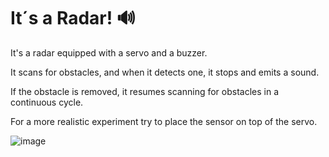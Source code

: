 # It´s a Radar! 🔊

It's a radar equipped with a servo and a buzzer.

It scans for obstacles, and when it detects one, it stops and emits a sound.

If the obstacle is removed, it resumes scanning for obstacles in a continuous cycle.

For a more realistic experiment try to place the sensor on top of the servo.


![image](https://github.com/DiogoFSPinheiro/Arduino_Projects/assets/143399294/a1ee0ed1-785a-4ec8-b062-aadea58280d3)
